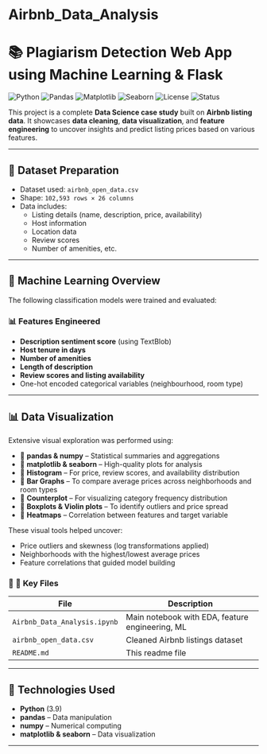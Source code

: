 # Airbnb_Data_Analysis
# 📚 Plagiarism Detection Web App using Machine Learning & Flask

![Python](https://img.shields.io/badge/Python-3.9-blue)
![Pandas](https://img.shields.io/badge/Pandas-Data--Analysis-yellow)
![Matplotlib](https://img.shields.io/badge/Matplotlib-Visualizations-red)
![Seaborn](https://img.shields.io/badge/Seaborn-StatisticalPlots-cyan)
![License](https://img.shields.io/badge/License-MIT-lightgrey)
![Status](https://img.shields.io/badge/Project-Completed-brightgreen)

This project is a complete **Data Science case study** built on **Airbnb listing data**. It showcases **data cleaning**, **data visualization**, and **feature engineering** to uncover insights and predict listing prices based on various features.

---

## 📁 Dataset Preparation

- Dataset used: `airbnb_open_data.csv`
- Shape: `102,593 rows × 26 columns`
- Data includes:
  - Listing details (name, description, price, availability)
  - Host information
  - Location data
  - Review scores
  - Number of amenities, etc.
  
---

## 🧠 Machine Learning Overview

The following classification models were trained and evaluated:

### 📊 Features Engineered

- **Description sentiment score** (using TextBlob)
- **Host tenure in days**
- **Number of amenities**
- **Length of description**
- **Review scores and listing availability**
- One-hot encoded categorical variables (neighbourhood, room type)

---

## 📊 Data Visualization

Extensive visual exploration was performed using:

- 📌 **pandas & numpy** – Statistical summaries and aggregations
- 📌 **matplotlib & seaborn** – High-quality plots for analysis
- 📌 **Histogram** – For price, review scores, and availability distribution
- 📌 **Bar Graphs** – To compare average prices across neighborhoods and room types
- 📌 **Counterplot** – For visualizing category frequency distribution
- 📌 **Boxplots & Violin plots** – To identify outliers and price spread
- 📌 **Heatmaps** – Correlation between features and target variable

These visual tools helped uncover:
- Price outliers and skewness (log transformations applied)
- Neighborhoods with the highest/lowest average prices
- Feature correlations that guided model building

### 📁 📁 Key Files

| File                            | Description                                      |
|---------------------------------|--------------------------------------------------|
| `Airbnb_Data_Analysis.ipynb`    | Main notebook with EDA, feature engineering, ML  |
| `airbnb_open_data.csv`          | Cleaned Airbnb listings dataset                  |
| `README.md`                     | This readme file                                 |

---

## 🧰 Technologies Used

- **Python** (3.9)
- **pandas** – Data manipulation
- **numpy** – Numerical computing
- **matplotlib & seaborn** – Data visualization

---


